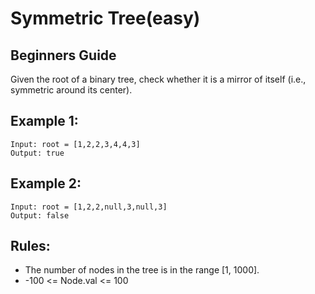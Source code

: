 # Symmetric Tree(easy)

## Beginners Guide

Given the root of a binary tree, check whether it is a mirror of itself (i.e., symmetric around its center).


Example 1:
---
```go=
Input: root = [1,2,2,3,4,4,3]
Output: true
```

Example 2:
---
```go=
Input: root = [1,2,2,null,3,null,3]
Output: false
```

Rules:
---
* The number of nodes in the tree is in the range [1, 1000].
* -100 <= Node.val <= 100